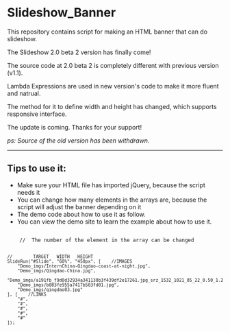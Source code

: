 # Slideshow_Banner
This repository contains script for making an HTML banner that can do slideshow.

<p>The Slideshow 2.0 beta 2 version has finally come!</p>
<p>The source code at 2.0 beta 2 is completely different with previous version (v1.1).</p>

<p>Lambda Expressions are used in new version's code to make it more fluent and natrual.</p>
<p>The method for it to define width and height has changed, which supports responsive interface.</p>

<p>The update is coming. Thanks for your support!</p>

<i>ps: Source of the old version has been withdrawn.</i>

<hr>
<h2>Tips to use it:</h2>
<ul>
  <li>Make sure your HTML file has imported jQuery, because the script needs it</li>
  <li>You can change how many elements in the arrays are, because the script will adjust the banner depending on it</li>
  <li>The demo code about how to use it as follow.</li>
  <li>You can view the demo site to learn the example about how to use it.</li>
</ul>

<code>
	//	The number of the element in the array can be changed
			
	//		  TARGET   WIDTH   HEIGHT
	SlideRun("#Slide", "60%", "450px", [	//IMAGES
		"Demo_imgs/InternChina-Qingdao-coast-at-night.jpg",
		"Demo_imgs/Qingdao-China.jpg",
		"Demo_imgs/a191fb_f9d0d32934a341138b3f439df2e17261.jpg_srz_1532_1021_85_22_0.50_1.20_0.jfif.jpg",
		"Demo_imgs/b083fe955a7417b503fd01.jpg",
		"Demo_imgs/qingdao03.jpg"
	], [	//LINKS
		"#",
		"#",
		"#",
		"#",
		"#"
	]);
</code>
